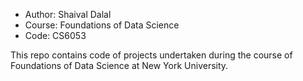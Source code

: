 * Author: Shaival Dalal
* Course: Foundations of Data Science
* Code: CS6053

This repo contains code of projects undertaken during the course of Foundations of Data Science at New York University.
